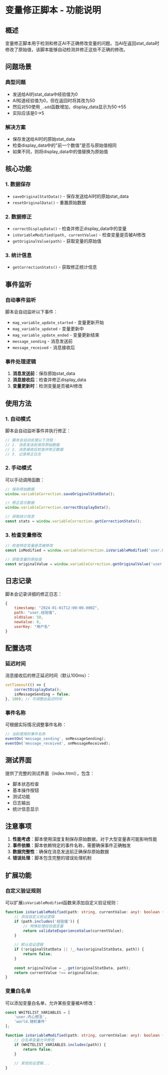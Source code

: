# 变量修正脚本 - 功能说明

## 概述

变量修正脚本用于检测和修正AI不正确修改变量的问题。当AI在返回stat_data时修改了原始值，该脚本能够自动检测并修正这些不正确的修改。

## 问题场景

### 典型问题
- 发送给AI的stat_data中经验值为0
- AI知道经验值为0，但在返回时将其改为50
- 然后对50使用`_.add`函数增加，display_data显示为50->55
- 实际应该是0->5

### 解决方案
- 保存发送给AI时的原始stat_data
- 检查display_data中的"前一个数值"是否与原始值相同
- 如果不同，则将display_data中的值替换为原始值

## 核心功能

### 1. 数据保存
- `saveOriginalStatData()` - 保存发送给AI时的原始stat_data
- `resetOriginalData()` - 重置原始数据

### 2. 数据修正
- `correctDisplayData()` - 检查并修正display_data中的变量
- `isVariableModified(path, currentValue)` - 检查变量是否被AI修改
- `getOriginalValue(path)` - 获取变量的原始值

### 3. 统计信息
- `getCorrectionStats()` - 获取修正统计信息

## 事件监听

### 自动事件监听
脚本会自动监听以下事件：
- `mag_variable_update_started` - 变量更新开始
- `mag_variable_updated` - 变量更新中
- `mag_variable_update_ended` - 变量更新结束
- `message_sending` - 消息发送前
- `message_received` - 消息接收后

### 事件处理逻辑
1. **消息发送前**：保存原始stat_data
2. **消息接收后**：检查并修正display_data
3. **变量更新时**：检测变量是否被AI修改

## 使用方法

### 1. 自动模式
脚本会自动监听事件并执行修正：
```typescript
// 脚本会自动处理以下流程：
// 1. 消息发送前保存原始数据
// 2. 消息接收后检查并修正数据
// 3. 记录修正日志
```

### 2. 手动模式
可以手动调用函数：
```typescript
// 保存原始数据
window.variableCorrection.saveOriginalStatData();

// 修正显示数据
window.variableCorrection.correctDisplayData();

// 获取统计信息
const stats = window.variableCorrection.getCorrectionStats();
```

### 3. 检查变量修改
```typescript
// 检查特定变量是否被修改
const isModified = window.variableCorrection.isVariableModified('user.经验值', 50);

// 获取变量的原始值
const originalValue = window.variableCorrection.getOriginalValue('user.经验值');
```

## 日志记录

脚本会记录详细的修正日志：
```javascript
{
    timestamp: "2024-01-01T12:00:00.000Z",
    path: "user.经验值",
    oldValue: 50,
    newValue: 0,
    userKey: "用户名"
}
```

## 配置选项

### 延迟时间
消息接收后的修正延迟时间（默认100ms）：
```typescript
setTimeout(() => {
    correctDisplayData();
    isMessageSending = false;
}, 100); // 可调整此延迟时间
```

### 事件名称
可根据实际情况调整事件名称：
```typescript
// 当前使用的事件名称
eventOn('message_sending', onMessageSending);
eventOn('message_received', onMessageReceived);
```

## 测试界面

提供了完整的测试界面（index.html），包含：
- 脚本状态检查
- 基本操作按钮
- 测试功能
- 日志输出
- 统计信息显示

## 注意事项

1. **性能考虑**：脚本使用深度复制保存原始数据，对于大型变量表可能影响性能
2. **事件依赖**：脚本依赖特定的事件名称，需要确保事件正确触发
3. **数据完整性**：确保在消息发送前正确保存原始数据
4. **错误处理**：脚本包含完整的错误处理机制

## 扩展功能

### 自定义验证规则
可以扩展`isVariableModified`函数来添加自定义验证规则：
```typescript
function isVariableModified(path: string, currentValue: any): boolean {
    // 添加自定义验证逻辑
    if (path.includes('经验值')) {
        // 特殊处理经验值变量
        return validateExperienceValue(currentValue);
    }
    
    // 默认验证逻辑
    if (!originalStatData || !_.has(originalStatData, path)) {
        return false;
    }
    
    const originalValue = _.get(originalStatData, path);
    return currentValue !== originalValue;
}
```

### 变量白名单
可以添加变量白名单，允许某些变量被AI修改：
```typescript
const WHITELIST_VARIABLES = [
    'user.内心想法',
    'world.随机事件'
];

function isVariableModified(path: string, currentValue: any): boolean {
    // 白名单变量允许修改
    if (WHITELIST_VARIABLES.includes(path)) {
        return false;
    }
    
    // 其他验证逻辑...
}
```
